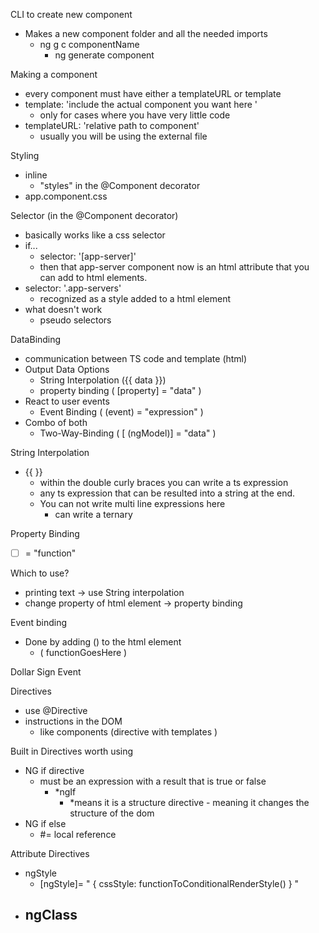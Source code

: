 CLI to create new component
- Makes a new component folder and all the needed imports
  - ng g c componentName
    - ng generate component

Making a component 
- every component must have either a templateURL or template
- template: 'include the actual component you want here '
  - only for cases where you have very little code
- templateURL: 'relative path to component'
  - usually you will be using the external file

Styling
- inline
  - "styles" in the @Component decorator
- app.component.css

Selector (in the @Component decorator)
- basically works like a css selector
- if...
  - selector: '[app-server]'
  - then that app-server component now is an html attribute that you can add to html elements. 
- selector: '.app-servers'
  - recognized as a style added to a html element
- what doesn't work 
  - pseudo selectors

DataBinding
- communication between TS code and template (html)
- Output Data Options 
  - String Interpolation ({{ data }})
  - property binding ( [property] = "data" )
- React to user events
  - Event Binding ( (event) = "expression" )
- Combo of both 
  - Two-Way-Binding ( [ (ngModel)] = "data" )

String Interpolation 
- {{ }}
  - within the double curly braces you can write a ts expression 
  - any ts expression that can be resulted into a string at the end. 
  - You can not write multi line expressions here 
    - can write a ternary

Property Binding 
- [ ] = "function"

Which to use? 
- printing text -> use String interpolation 
- change property of html element -> property binding

Event binding 
- Done by adding () to the html element
  - ( functionGoesHere )

Dollar Sign Event

Directives 
- use @Directive
- instructions in the DOM 
  - like components (directive with templates )

Built in Directives worth using 
- NG if directive
  - must be an expression with a result that is true or false
    - *ngIf 
      - *means it is a structure directive - meaning it changes the structure of the dom
- NG if else 
  - #= local reference

Attribute Directives 
- ngStyle 
  - [ngStyle]= " { cssStyle: functionToConditionalRenderStyle() } "
- ngClass
  - 



















